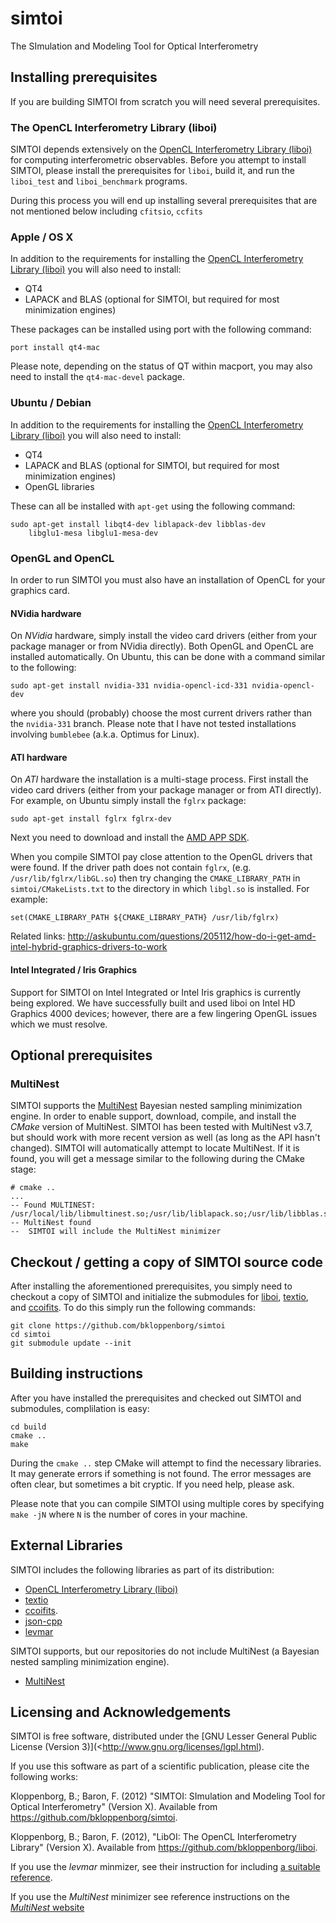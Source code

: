 simtoi
======

The SImulation and Modeling Tool for Optical Interferometry

## Installing prerequisites

If you are building SIMTOI from scratch you will need several prerequisites.

### The OpenCL Interferometry Library (liboi)

SIMTOI depends extensively on the 
[OpenCL Interferometry Library (liboi)](https://github.com/bkloppenborg/liboi)
for computing interferometric observables. Before you attempt to install SIMTOI,
please install the prerequisites for `liboi`, build it, and run the `liboi_test`
and `liboi_benchmark` programs. 

During this process you will end up installing several prerequisites that are 
not mentioned below including `cfitsio`, `ccfits`

### Apple / OS X

In addition to the requirements for installing the [OpenCL Interferometry Library (liboi)](https://github.com/bkloppenborg/liboi) you will also need to install:

* QT4
* LAPACK and BLAS (optional for SIMTOI, but required for most minimization engines)

These packages can be installed using port with the following command:

    port install qt4-mac 

Please note, depending on the status of QT within macport, you may also need 
to install the `qt4-mac-devel` package.

### Ubuntu / Debian

In addition to the requirements for installing the [OpenCL Interferometry Library (liboi)](https://github.com/bkloppenborg/liboi) you will also need to install:

* QT4
* LAPACK and BLAS (optional for SIMTOI, but required for most minimization engines)
* OpenGL libraries 

These can all be installed with `apt-get` using the following command:

    sudo apt-get install libqt4-dev liblapack-dev libblas-dev
        libglu1-mesa libglu1-mesa-dev

### OpenGL and OpenCL

In order to run SIMTOI you must also have an installation of OpenCL for your 
graphics card. 

#### NVidia hardware

On *NVidia* hardware, simply install the video card drivers (either from your
package manager or from NVidia directly). Both OpenGL and OpenCL are installed 
automatically. On Ubuntu, this can be done with a command similar to the
following:

    sudo apt-get install nvidia-331 nvidia-opencl-icd-331 nvidia-opencl-dev 

where you should (probably) choose the most current drivers rather than the 
`nvidia-331` branch. Please note that I have not tested installations involving
`bumblebee` (a.k.a. Optimus for Linux).

#### ATI hardware

On *ATI* hardware the installation is a multi-stage process. First install
the video card drivers (either from your package manager or from ATI directly).
For example, on Ubuntu simply install the `fglrx` package:

    sudo apt-get install fglrx fglrx-dev

Next you need to download and install the 
[AMD APP SDK](http://developer.amd.com/tools/heterogeneous-computing/amd-accelerated-parallel-processing-app-sdk/).

When you compile SIMTOI pay close attention to the OpenGL drivers that were 
found. If the driver path does not contain `fglrx`, (e.g. `/usr/lib/fglrx/libGL.so`)
then try changing the `CMAKE_LIBRARY_PATH` in `simtoi/CMakeLists.txt` to 
the directory in which `libgl.so` is installed. For example:

    set(CMAKE_LIBRARY_PATH ${CMAKE_LIBRARY_PATH} /usr/lib/fglrx)

Related links: 
http://askubuntu.com/questions/205112/how-do-i-get-amd-intel-hybrid-graphics-drivers-to-work


#### Intel Integrated / Iris Graphics

Support for SIMTOI on Intel Integrated or Intel Iris graphics is currently
being explored. We have successfully built and used liboi on Intel HD Graphics 
4000 devices; however, there are a few lingering OpenGL issues which we must
resolve.

## Optional prerequisites

### MultiNest

SIMTOI supports the [MultiNest](http://ccpforge.cse.rl.ac.uk/gf/project/multinest/)
Bayesian nested sampling minimization engine. In order to enable support,
download, compile, and install the *CMake* version of MultiNest.
SIMTOI has been tested with MultiNest v3.7, but should work with more
recent version as well (as long as the API hasn't changed). SIMTOI will 
automatically attempt to locate MultiNest. If it is found, you will get a 
message similar to the following during the CMake stage:

    # cmake ..
    ...
    -- Found MULTINEST: /usr/local/lib/libmultinest.so;/usr/lib/liblapack.so;/usr/lib/libblas.so 
    -- MultiNest found
    --  SIMTOI will include the MultiNest minimizer

## Checkout / getting a copy of SIMTOI source code

After installing the aforementioned prerequisites, you simply need to checkout
a copy of SIMTOI and initialize the submodules for [liboi](https://github.com/bkloppenborg/liboi),
 [textio](https://github.com/bkloppenborg/textio), and [ccoifits](https://github.com/bkloppenborg/ccoifits).
To do this simply run the following commands:

    git clone https://github.com/bkloppenborg/simtoi
    cd simtoi
    git submodule update --init

## Building instructions

After you have installed the prerequisites and checked out SIMTOI and submodules, complilation
is easy:

    cd build
    cmake ..
    make

During the `cmake ..` step CMake will attempt to find the necessary libraries.
It may generate errors if something is not found. The error messages are often
clear, but sometimes a bit cryptic. If you need help, please ask.

Please note that you can compile SIMTOI using multiple cores by specifying
`make -jN` where `N` is the number of cores in your machine.

## External Libraries

SIMTOI includes the following libraries as part of its distribution:
* [OpenCL Interferometry Library (liboi)](https://github.com/bkloppenborg/liboi)
* [textio](https://github.com/bkloppenborg/textio)
* [ccoifits](https://github.com/bkloppenborg/ccoifits).
* [json-cpp](http://sourceforge.net/projects/jsoncpp/)
* [levmar](http://www.ics.forth.gr/~lourakis/levmar/)

SIMTOI supports, but our repositories do not include MultiNest (a Bayesian nested
sampling minimization engine).
* [MultiNest](http://ccpforge.cse.rl.ac.uk/gf/project/multinest/)

## Licensing and Acknowledgements

SIMTOI is free software, distributed under the [GNU Lesser General Public License (Version 3)](<http://www.gnu.org/licenses/lgpl.html). 

If you use this software as part of a scientific publication, please cite the following works:

Kloppenborg, B.; Baron, F. (2012) "SIMTOI: SImulation and Modeling Tool for Optical Interferometry" (Version X).  Available from  <https://github.com/bkloppenborg/simtoi>.

Kloppenborg, B.; Baron, F. (2012), "LibOI: The OpenCL Interferometry Library"
(Version X). Available from  <https://github.com/bkloppenborg/liboi>.

If you use the _levmar_ minmizer, see their instruction for including [a suitable reference](http://www.ics.forth.gr/~lourakis/levmar/bibentry.html).

If you use the _MultiNest_ minimizer see reference instructions on the [_MultiNest_ website](http://ccpforge.cse.rl.ac.uk/gf/project/multinest/)
